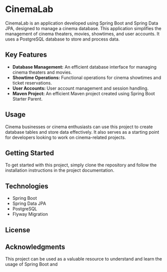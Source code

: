 # CinemaLab

CinemaLab is an application developed using Spring Boot and Spring Data JPA, designed to manage a cinema database. This application simplifies the management of cinema theaters, movies, showtimes, and user accounts. It uses a PostgreSQL database to store and process data.

## Key Features

- **Database Management:** An efficient database interface for managing cinema theaters and movies.
- **Showtime Operations:** Functional operations for cinema showtimes and ticket reservations.
- **User Accounts:** User account management and session handling.
- **Maven Project:** An efficient Maven project created using Spring Boot Starter Parent.

## Usage

Cinema businesses or cinema enthusiasts can use this project to create database tables and store data effectively. It also serves as a starting point for developers looking to work on cinema-related projects.

## Getting Started

To get started with this project, simply clone the repository and follow the installation instructions in the project documentation.

## Technologies

- Spring Boot
- Spring Data JPA
- PostgreSQL
- Flyway Migration

## License

## Acknowledgments

This project can be used as a valuable resource to understand and learn the usage of Spring Boot and

